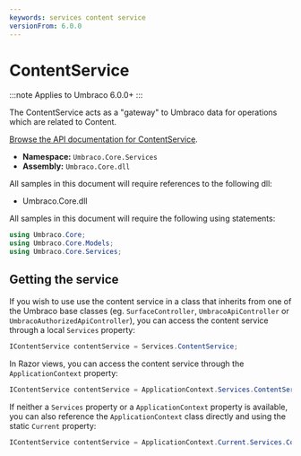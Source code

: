 ```yaml
---
keywords: services content service
versionFrom: 6.0.0
---
```

    
# ContentService

:::note
Applies to Umbraco 6.0.0+
:::

The ContentService acts as a "gateway" to Umbraco data for operations which are related to Content.

[Browse the API documentation for ContentService](https://our.umbraco.com/apidocs/csharp/api/Umbraco.Core.Services.ContentService.html).

 * **Namespace:** `Umbraco.Core.Services` 
 * **Assembly:** `Umbraco.Core.dll`

All samples in this document will require references to the following dll:

* Umbraco.Core.dll

All samples in this document will require the following using statements:

```csharp
using Umbraco.Core;
using Umbraco.Core.Models;
using Umbraco.Core.Services;
```

## Getting the service

If you wish to use use the content service in a class that inherits from one of the Umbraco base classes (eg. `SurfaceController`, `UmbracoApiController` or `UmbracoAuthorizedApiController`), you can access the content service through a local `Services` property:

```csharp
IContentService contentService = Services.ContentService;
```

In Razor views, you can access the content service through the `ApplicationContext` property:

```csharp
IContentService contentService = ApplicationContext.Services.ContentService;
```

If neither a `Services` property or a `ApplicationContext` property is available, you can also reference the `ApplicationContext` class directly and using the static `Current` property:

```csharp
IContentService contentService = ApplicationContext.Current.Services.ContentService;
```
